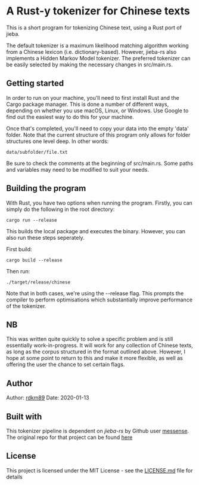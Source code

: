# A Rust-y tokenizer for Chinese texts #

This is a short program for tokenizing Chinese text, using a Rust port of jieba.

The default tokenizer is a maximum likelihood matching algorithm working from a Chinese lexicon (i.e. dictionary-based). However, jieba-rs also implements a Hidden Markov Model tokenizer. The preferred tokenizer can be easily selected by making the necessary changes in src/main.rs.

## Getting started

In order to run on your machine, you'll need to first install Rust and the Cargo package manager. This is done a number of different ways, depending on whether you use macOS, Linux, or Windows. Use Google to find out the easiest way to do this for your machine.

Once that's completed, you'll need to copy your data into the empty 'data' folder. Note that the current structure of this program only allows for folder structures one level deep. In other words:

``` 
data/subfolder/file.txt
```

Be sure to check the comments at the beginning of src/main.rs. Some paths and variables may need to be modified to suit your needs.

## Building the program

With Rust, you have two options when running the program. Firstly, you can simply do the following in the root directory:

```
cargo run --release
``` 

This builds the local package and executes the binary. However, you can also run these steps seperately. 

First build:

```
cargo build --release
```

Then run:
```
./target/release/chinese
```

Note that in both cases, we're using the --release flag. This prompts the compiler to perform optimisations which substantially improve performance of the tokenizer.

## NB

This was written quite quickly to solve a specific problem and is still essentially work-in-progress. It will work for any collection of Chinese texts, as long as the corpus structured in the format outlined above. However, I hope at some point to return to this and make it more flexible, as well as offering the user the chance to set certain flags. 


## Author
Author:		[rdkm89](https://github.com/rdkm89)
Date:		2020-01-13

## Built with

This tokenizer pipeline is dependent on _jieba-rs_ by Github user [messense](https://github.com/messense). The original repo for that project can be found [here](https://github.com/messense/jieba-rs)

## License

This project is licensed under the MIT License - see the [LICENSE.md](LICENSE.md) file for details

 

